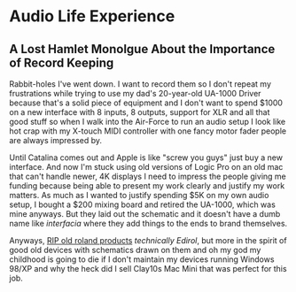 # Audio Life Experience

## A Lost Hamlet Monolgue About the Importance of Record Keeping

Rabbit-holes I've went down. I want to record them so I don't repeat my frustrations while trying to use my dad's 20-year-old UA-1000 Driver because that's a solid piece of equipment and I don't want to spend $1000 on a new interface with 8 inputs, 8 outputs, support for XLR and all that good stuff so when I walk into the Air-Force to run an audio setup I look like hot crap with my X-touch MIDI controller with one fancy motor fader people are always impressed by.

Until Catalina comes out and Apple is like "screw you guys" just buy a new interface. And now I'm stuck using old versions of Logic Pro on an old mac that can't handle newer, 4K displays I need to impress the people giving me funding because being able to present my work clearly and justify my work matters. As much as I wanted to justify spending $5K on my own audio setup, I bought a $200 mixing board and retired the UA-1000, which was mine anyways. But they laid out the schematic and it doesn't have a dumb name like _interfacia_ where they add things to the ends to brand themselves.

Anyways, [RIP old roland products](https://www.justanswer.com/computer/gw9gf-roland-electric-piano-no-longer-sending-midi.html) _technically Edirol_, but more in the spirit of good old devices with schematics drawn on them and oh my god my childhood is going to die if I don't maintain my devices running Windows 98/XP and why the heck did I sell Clay10s Mac Mini that was perfect for this job.&#x20;
